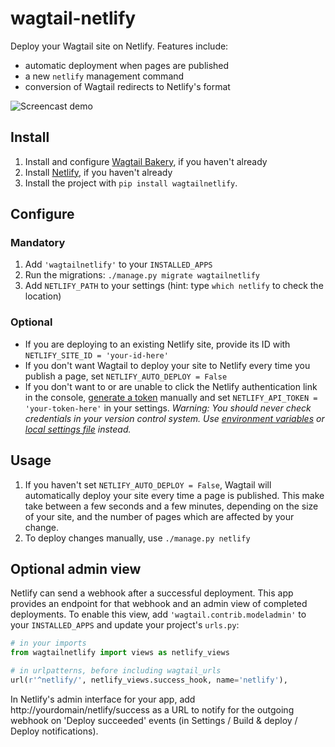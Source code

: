 # wagtail-netlify

Deploy your Wagtail site on Netlify. Features include:

 - automatic deployment when pages are published
 - a new `netlify` management command
 - conversion of Wagtail redirects to Netlify's format

![Screencast demo](https://tom.s3.amazonaws.com/wagtail-netlify.gif)

## Install

1. Install and configure [Wagtail Bakery](https://github.com/moorinteractive/wagtail-bakery), if you haven't already
2. Install [Netlify](https://www.netlify.com/docs/cli/#installation), if you haven't already
3. Install the project with `pip install wagtailnetlify`.

## Configure

### Mandatory
1. Add `'wagtailnetlify'` to your `INSTALLED_APPS`
2. Run the migrations: `./manage.py migrate wagtailnetlify`
3. Add `NETLIFY_PATH` to your settings (hint: type `which netlify` to check the location)

### Optional
- If you are deploying to an existing Netlify site, provide its ID with `NETLIFY_SITE_ID = 'your-id-here'`
- If you don't want Wagtail to deploy your site to Netlify every time you publish a page, set `NETLIFY_AUTO_DEPLOY = False`
- If you don't want to or are unable to click the Netlify authentication link in the console, [generate a token](https://app.netlify.com/account/applications) manually and set `NETLIFY_API_TOKEN = 'your-token-here'` in your settings. *Warning: You should never check credentials in your version control system. Use [environment variables](https://django-environ.readthedocs.io/en/latest/) or [local settings file](http://techstream.org/Bits/Local-Settings-in-django) instead.*

## Usage

1. If you haven't set `NETLIFY_AUTO_DEPLOY = False`, Wagtail will automatically deploy your site every time a page is published. This make take between a few seconds and a few minutes, depending on the size of your site, and the number of pages which are affected by your change.
2. To deploy changes manually, use `./manage.py netlify`

## Optional admin view

Netlify can send a webhook after a successful deployment. This app provides an endpoint for that webhook and an admin view of
completed deployments. To enable this view, add `'wagtail.contrib.modeladmin'` to your `INSTALLED_APPS` and update your project's `urls.py`:

```python
# in your imports
from wagtailnetlify import views as netlify_views

# in urlpatterns, before including wagtail_urls
url(r'^netlify/', netlify_views.success_hook, name='netlify'),
```

In Netlify's admin interface for your app, add http://yourdomain/netlify/success as a URL to notify for the outgoing webhook on 'Deploy succeeded' events (in Settings / Build & deploy / Deploy notifications).
